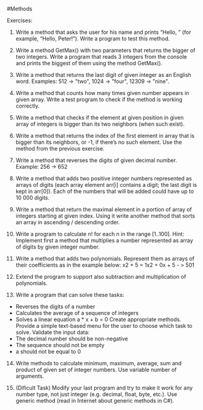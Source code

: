 #Methods

Exercises:

01. Write a method that asks the user for his name and prints “Hello, <name>” (for example, “Hello, Peter!”).
Write a program to test this method.

02. Write a method GetMax() with two parameters that returns the bigger of two integers. Write a program that reads 3 integers
from the console and prints the biggest of them using the method GetMax().

03. Write a method that returns the last digit of given integer as an English word. Examples: 512 -> "two", 1024 -> "four", 12309 -> "nine".

04. Write a method that counts how many times given number appears in given array. Write a test program to check if the method is working correctly.

05. Write a method that checks if the element at given position in given array of integers is bigger than its two neighbors (when such exist).

06. Write a method that returns the index of the first element in array that is bigger than its neighbors, or -1, if there’s no such element.
Use the method from the previous exercise.

07. Write a method that reverses the digits of given decimal number. Example: 256 -> 652

08. Write a method that adds two positive integer numbers represented as arrays of digits
(each array element arr[i] contains a digit; the last digit is kept in arr[0]). Each of the numbers that will be added could have up to 10 000 digits.

09. Write a method that return the maximal element in a portion of array of integers starting at given index.
Using it write another method that sorts an array in ascending / descending order.

10. Write a program to calculate n! for each n in the range [1..100]. 
Hint: Implement first a method that multiplies a number represented as array of digits by given integer number. 

11. Write a method that adds two polynomials. Represent them as arrays of their coefficients as in the example below:
x2 + 5 = 1x2 + 0x + 5  - > 501

12. Extend the program to support also subtraction and multiplication of polynomials.

13. Write a program that can solve these tasks:
 - Reverses the digits of a number
 - Calculates the average of a sequence of integers
 - Solves a linear equation a * x + b = 0
Create appropriate methods.
Provide a simple text-based menu for the user to choose which task to solve.
Validate the input data:
 - The decimal number should be non-negative
 - The sequence should not be empty
 - a should not be equal to 0

14. Write methods to calculate minimum, maximum, average, sum and product of given set of integer numbers. Use variable number of arguments.

15. (Dificult Task) Modify your last program and try to make it work for any number type, not just integer (e.g. decimal, float, byte, etc.).
Use generic method (read in Internet about generic methods in C#).
